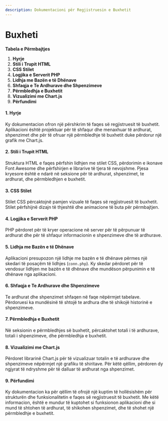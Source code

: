 ```yaml
---
description: Dokumentacioni për Regjistruesin e Buxhetit
---
```


# Buxheti

**Tabela e Përmbajtjes**

1. **Hyrje**
2. **Stili i Trupit HTML**
3. **CSS Stilet**
4. **Logjika e Serverit PHP**
5. **Lidhja me Bazën e të Dhënave**
6. **Shfaqja e Te Ardhurave dhe Shpenzimeve**
7. **Përmbledhja e Buxhetit**
8. **Vizualizimi me Chart.js**
9. **Përfundimi**

#### 1. Hyrje

Ky dokumentacion ofron një përshkrim të faqes së regjistruesit të buxhetit. Aplikacioni është projektuar për të shfaqur dhe menaxhuar të ardhurat, shpenzimet dhe për të ofruar një përmbledhje të buxhetit duke përdorur një grafik me Chart.js.

#### 2. Stili i Trupit HTML

Struktura HTML e faqes përfshin lidhjen me stilet CSS, përdorimin e ikonave Font Awesome dhe përfshirjen e librarive të tjera të nevojshme. Pjesa kryesore është e ndarë në seksione për të ardhurat, shpenzimet, te ardhurat, dhe përmbledhjen e buxhetit.

#### 3. CSS Stilet

Stilet CSS përcaktojnë pamjen vizuale të faqes së regjistruesit të buxhetit. Stilet përfshijnë dizajn të thjeshtë dhe animacione të buta për përmbajtjen.

#### 4. Logjika e Serverit PHP

PHP përdoret për të kryer operacione në server për të përpunuar të ardhurat dhe për të shfaqur informacionin e shpenzimeve dhe të ardhurave.

#### 5. Lidhja me Bazën e të Dhënave

Aplikacioni presupozon një lidhje me bazën e të dhënave përmes një skedari të posaçëm të lidhjes (`conn.php`). Ky skedar përdoret për të vendosur lidhjen me bazën e të dhënave dhe mundëson përpunimin e të dhënave nga aplikacioni.

#### 6. Shfaqja e Te Ardhurave dhe Shpenzimeve

Te ardhurat dhe shpenzimet shfaqen në faqe nëpërmjet tabelave. Përdoruesi ka mundësinë të shtojë te ardhura dhe të shikojë historinë e shpenzimeve.

#### 7. Përmbledhja e Buxhetit

Në seksionin e përmbledhjes së buxhetit, përcaktohet totali i të ardhurave, totali i shpenzimeve, dhe përmbledhja e buxhetit.

#### 8. Vizualizimi me Chart.js

Përdoret librarinë Chart.js për të vizualizuar totalin e të ardhurave dhe shpenzimeve nëpërmjet një grafiku të shiritave. Për këtë qëllim, përdoren dy ngjyrat të ndryshme për të dalluar të ardhurat nga shpenzimet.

#### 9. Përfundimi

Ky dokumentacion ka për qëllim të ofrojë një kuptim të hollësishëm për strukturën dhe funksionalitetin e faqes së regjistruesit të buxhetit. Me këtë informacion, është e mundur të kuptohet si funksionon aplikacioni dhe si mund të shtohen të ardhurat, të shikohen shpenzimet, dhe të shohet një përmbledhje e buxhetit.
